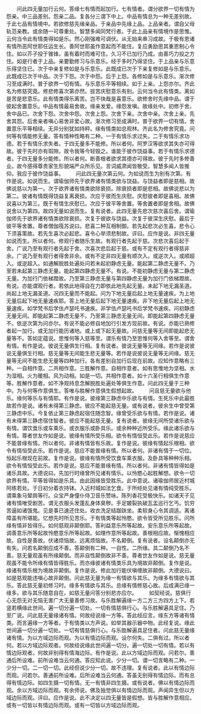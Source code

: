 <!-- { "loadSidebar": true } -->
　　问此四无量加行云何。答缘七有情而起加行。七有情者。谓分欲界一切有情为怨亲。中三品差别。怨亲二品。复各分三谓下中上。中品有情总为一种无差别故。于此七品有情境中。若欲修慈先缘亲品。于亲品中先缘上品。上品亲者。谓自父母轨范亲教。或余随一可尊重处。智慧多闻同梵行者。于此上品亲有情境作是思惟。云何当令此有情类得如是乐。然心刚强难可调伏。从无始来串习成故。于极有恩诸有情所恶阿世耶任运生长。善阿世耶虽作意起而不能住。复应勇励思其重恩制心令住。如以芥子投于锥锋。虽有着时而难可住。久习不已加行乃成。由善巧力投之方住。如是行者于上品。亲要勤修习与乐意乐。经于多时乃得坚住。于上品亲与乐意乐得坚住已。次于中亲复修如是与乐意乐。此既成已次于下亲复修如是与乐意乐。此既成已次于中品。次于下怨。次于中怨。后于上怨。各修如是与乐意乐。渐次修习至成满时。普于欲界一切有情。与乐意乐平等相续。如于上亲。上怨亦尔。齐此名为修慈究竟。修悲修喜次第亦然。拔苦庆慰意乐有别。云何当令此有情类。离如是苦是悲意乐。此有情类得乐离苦。岂不快哉是喜意乐。欲修舍时先缘中品。谓于彼起舍置意乐。中品有情最易舍故。缘亲发爱。缘怨发嗔。故缘处中。初修于舍。舍中品已。次舍下怨。次舍中怨。次舍上怨。次舍下亲。次舍中亲。次舍上亲。先舍其怨。后舍亲者嗔心易舍非爱心故。渐次修习至成满时。普于欲界一切有情。舍置意乐平等相续。无异分别犹如持秤。缘有情类如总观林。齐此名为修舍究竟。问何等有情能修无量。答有情种性略有二种。一于有情乐求过失。二于有情乐求功德。若于有情乐求失者。于四无量多不能修。所以者何。阿罗汉等欲求其失亦可得故。彼于先时亦有瑕隙。故令我等今轻毁之。谁能于彼作饶益事。若于有情乐求德者。于四无量多分能修。所以者何。断善根者欲求其德亦可得故。彼于先时多修善业。故今感得尊贵家生形貌端严众所乐见。言词威肃闻皆敬受。智慧多闻人皆推仰。我应于彼作饶益事。
　　问此四无量次第云何。为如说而生为别有次第。有作是说。如说而生。谓瑜伽师先于欲界诸有情类欲与饶益。与饶益者即是慈相。故佛说慈以为第一。次于欲界诸有情类欲除衰损。除衰损者即是悲相。故佛说悲以为第二。彼诸有情既得饶益复离衰损。次应于彼而生庆慰。庆慰彼者即是喜相。故佛说喜以为第三。既于有情生庆慰已。次应于彼平等舍置。等舍置者即是舍相。故佛说舍以为第四。故四无量如说而生。复有说者。此四无量先悲次慈次喜后舍。谓瑜伽师先于欲界诸有情类欲除衰损。次复于彼欲与饶益。次复于彼深生庆慰。最后于彼平等舍置。尊者僧伽筏苏说曰。悲喜二种互相制御。若先起悲次必生喜。悲令心下须喜策故。若先生喜次必起悲。喜令心举须悲制故。评曰。应作是说。非四无量如说而生。所以者何。修观行者随乐生故。有观行者先起于慈。次悲次喜后起于舍。广说乃至有观行者先起于舍。次喜次悲后起于慈。或有不定有观行者得慈非余。广说乃至有观行者得舍非余。或有不定非四无量有顺次入。或逆次入。或顺超入。或逆超入。如通解脱胜处遍处问若未起初静虑无量。能起第二静虑无量不。乃至若未起第三静虑无量。能起第四静虑无量不。有说。不能初静虑无量与第二静虑无量。为加行门依梯蹬故。乃至第三静虑无量与第四静虑无量为加行门依梯蹬故。有说。亦能谓观行者。若依此地得自在力即依此地先起无量。未起下地无漏圣道。尚起上地无漏圣道。况四无量而不能起。问为下地无量后起上地无量速疾。为上地无量后起下地无量速疾耶。答上地无量后起下地无量速疾。非下地无量后起上地无量速疾。如学梵书后学佉卢瑟吒书速疾。非学佉卢瑟吒书后学梵书速疾。问初静虑无量无间。即能起第二静虑无量不。乃至第三静虑无量无间。即能起第四静虑无量不。依逆次第为问亦尔。有说不能必修自地加行引发方现前故。有说。亦能已熟修者起一加行。或无加行能历诸地。或上或下起无量故。问慈无量等无间即能起悲无量等不。答如定蕴说。思惟何等入慈等至。谓乐有情乃至思惟何等入舍等至。谓舍有情。有作是说。彼说无量俱生行相。复有说者。彼说无量等无间缘。若作是说彼说无量俱生行相。慈无量等无间能生悲无量等。若作是说彼说无量等无间缘。慈无量等无间不能生悲无量等四种加行。各有差别自加行后现在前故。应知作意略有三种。一自相作意。二共相作意。三胜解作意。自相作意者。如有思惟地为坚相。水为湿相。火为暖相。风为动相。如是一切。共相作意者。如十六圣行相俱生作意等。胜解作意者。如不净观持息念解脱胜处遍处等俱生作意。问此四无量于三种中。为与何等作意俱生。答唯与胜解作意俱生假想起故。
　　问且慈无量欲与他乐。缘何等乐与有情耶。有作是说。彼缘第三静虑中乐欲与有情。生死乐中此最胜故若作是说。诸有未得第三静虑。彼应不能起慈无量。或有说者。彼余生中曾受第三静虑中乐。今复依止第三静虑起宿住随念智。缘曾受乐欲与有情。若作是说。诸有未得第三静虑宿住智者。彼应不能起慈无量。复有说者。彼缘无间所受诸乐欲与有情。谓饮食乐或车乘乐。或衣服乐或卧具乐。或余种种近所受乐。缘此诸乐欲与有情。尊者世友作如是说。彼缘有情所受乐相。欲令有情恒受此乐。若作是说慈应不能普缘有情。所以者何。非诸有情皆有乐故。复作是说。彼缘有情起乐根相。欲令有情恒受此乐。若作是说。慈应不能普缘有情。所以者何。非诸有情于一切位。恒起乐根现在前故。复作是说。彼缘有情所受饮食车乘衣服。及卧具等种种乐相。欲令有情恒受此乐。若作是说。慈应不能普缘有情。所以者何。非诸有情皆得如是诸乐具故。大德说曰。先加行时缘曾所见诸有情乐。以怜愍心起胜解想。欲令一切欲界有情。平等皆得如是乐具。由此因缘皆受胜乐。此中意说。诸瑜伽师居近村城阿练若处。于日初分着衣持钵。入近村城如法乞食。于所经处见诸有情纯受胜乐。谓乘象马辇舆等行。众宝严身僮仆侍卫音乐赞咏。陈列香花受极快乐。如诸天子见诸有情唯受剧苦。谓无衣服头发蓬乱身体臭秽。手足皴裂执破瓦盂巡行乞丐。饥穷苦逼如诸饿鬼。见是事已速还住处。收衣洗足结跏趺坐。柔软身心令其调适。离诸障盖有所堪能。忆想先时所见苦乐。于有情类等起怜愍。欲令皆受所见胜乐。问所缘有情非皆得乐。如何慈观非颠倒耶。答利益意乐所等起故。安乐意乐所等起故。调善意乐所等起故怜愍意乐所等起故。如理作意所等起故。善根相应故。惭愧相应故。自性是善故。伏诸烦恼故。远离烦恼故。不名颠倒。复有说者。设名颠倒亦无有失。问若名颠倒应成不善。答颠倒有二种。一自性。二所缘。具二颠倒乃名不善。慈无量观虽有所缘颠倒。而非自性颠倒故非不善。尊者世友作如是说。慈无量观虽不能令所缘有情皆得胜乐。而亦缘彼诸有情类乐具为境故非颠倒。复作是说。缘诸有情乐根为境故非颠倒。复作是说。修此加行能伏嗔缠故非颠倒。大德说曰。如是慈观能违嗔心故非颠倒。问此慈无量为缘一有情欲与其乐。为缘多有情欲与其乐。答此慈无量初修习时。缘多有情欲与其乐。总缘有情修慈心故。后成满已缘一缘多。欲与其乐随意自在。如慈无量问答分别悲亦应尔。
　　如契经说。慈俱行心无怨无对无恼无害广大无量善修习故。与乐胜解遍缘一方二方三方四方上下。若竖若横缘此世间。遍一切分遍一切处。一切有情慈俱行心。与乐胜解遍具足住。乃至广说。问此慈无量缘诸有情。何故经说缘一方等。答此经应言。缘东方等诸有情类。而言遍缘一方等者。于有情类以方声说。如举其器示器中物。此经复说。缘此世间遍一切分遍一切处。一切有情慈俱行心。与乐胜解遍具足住者。问此慈无量缘诸有情。为以方域边际而观。为以有情边际而观。设尔何失。二俱有过。所以者何。若以方域边际观者。何故经说缘此世间遍一切分。遍一切处一切有情。若以有情边际观者。何故非别得有情海边际。有作是说。此以方域边际而观。问若尔。善通后所设难。前所设难当云何通。答应知此说。少分一切。谓一切言略有二种。一少分一切。二一切一切。此经但说少分一切。故不违理。复有说者。此以有情边际而观。问若尔。善通前所设难。后所设难当云何通。答虽无别得有情边际。而有总得有情边际。如四生摄一切有情。无一有情非四生摄。或有说者。佛以有情边际而观。余以方域边际而观。有余师说。佛及独觉俱以有情边际而观。声闻异生但以方域边际而观。评曰。应作是说。此不决定以四无量皆是假想。皆与胜解作意相应。或有一切皆以有情边际而观。或有一切皆以方域边际而观。
